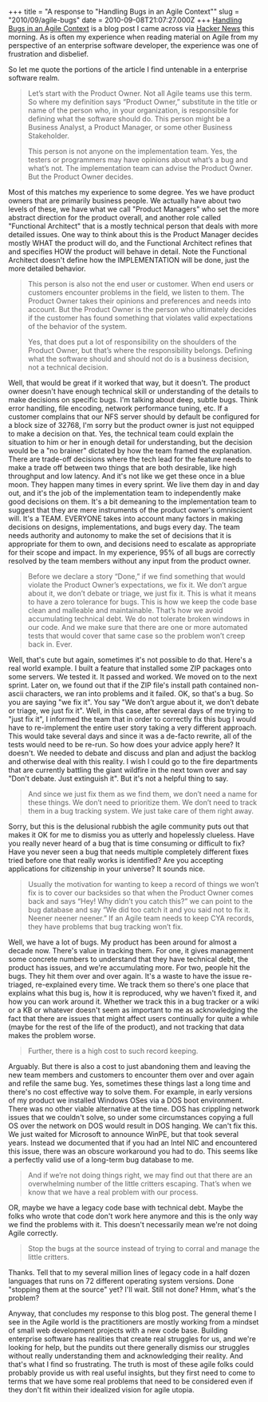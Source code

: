 +++
title = "A response to "Handling Bugs in an Agile Context""
slug = "2010/09/agile-bugs"
date = 2010-09-08T21:07:27.000Z
+++
[Handling Bugs in an Agile Context](http://testobsessed.com/2009/03/13/handling-bugs-in-an-agile-context/) is a blog post I came across via [Hacker News](http://news.ycombinator.com) this morning. As is often my experience when reading material on Agile from my perspective of an enterprise software developer, the experience was one of frustration and disbelief.

So let me quote the portions of the article I find untenable in a enterprise software realm.

> Let’s start with the Product Owner. Not all Agile teams use this term. So where my definition says “Product Owner,” substitute in the title or name of the person who, in your organization, is responsible for defining what the software should do. This person might be a Business Analyst, a Product Manager, or some other Business Stakeholder.
> 
> This person is not anyone on the implementation team. Yes, the testers or programmers may have opinions about what’s a bug and what’s not. The implementation team can advise the Product Owner. But the Product Owner decides.

Most of this matches my experience to some degree. Yes we have product owners that are primarily business people. We actually have about two levels of these, we have what we call "Product Managers" who set the more abstract direction for the product overall, and another role called "Functional Architect" that is a mostly technical person that deals with more detailed issues. One way to think about this is the Product Manager decides mostly WHAT the product will do, and the Functional Architect refines that and specifies HOW the product will behave in detail. Note the Functional Architect doesn't define how the IMPLEMENTATION will be done, just the more detailed behavior.

> This person is also not the end user or customer. When end users or customers encounter problems in the field, we listen to them. The Product Owner takes their opinions and preferences and needs into account. But the Product Owner is the person who ultimately decides if the customer has found something that violates valid expectations of the behavior of the system.
> 
> Yes, that does put a lot of responsibility on the shoulders of the Product Owner, but that’s where the responsibility belongs. Defining what the software should and should not do is a business decision, not a technical decision.

Well, that would be great if it worked that way, but it doesn't. The product owner doesn't have enough technical skill or understanding of the details to make decisions on specific bugs. I'm talking about deep, subtle bugs. Think error handling, file encoding, network performance tuning, etc. If a customer complains that our NFS server should by default be configured for a block size of 32768, I'm sorry but the product owner is just not equipped to make a decision on that. Yes, the technical team could explain the situation to him or her in enough detail for understanding, but the decision would be a "no brainer" dictated by how the team framed the explanation. There are trade-off decisions where the tech lead for the feature needs to make a trade off between two things that are both desirable, like high throughput and low latency. And it's not like we get these once in a blue moon. They happen many times in every sprint. We live them day in and day out, and it's the job of the implementation team to independently make good decisions on them. It's a bit demeaning to the implementation team to suggest that they are mere instruments of the product owner's omniscient will. It's a TEAM. EVERYONE takes into account many factors in making decisions on designs, implementations, and bugs every day. The team needs authority and autonomy to make the set of decisions that it is appropriate for them to own, and decisions need to escalate as appropriate for their scope and impact. In my experience, 95% of all bugs are correctly resolved by the team members without any input from the product owner.

> Before we declare a story “Done,” if we find something that would violate the Product Owner’s expectations, we fix it. We don’t argue about it, we don’t debate or triage, we just fix it. This is what it means to have a zero tolerance for bugs. This is how we keep the code base clean and malleable and maintainable. That’s how we avoid accumulating technical debt. We do not tolerate broken windows in our code. And we make sure that there are one or more automated tests that would cover that same case so the problem won’t creep back in. Ever.

Well, that's cute but again, sometimes it's not possible to do that. Here's a real world example. I built a feature that installed some ZIP packages onto some servers. We tested it. It passed and worked. We moved on to the next sprint. Later on, we found out that if the ZIP file's install path contained non-ascii characters, we ran into problems and it failed. OK, so that's a bug. So you are saying "we fix it". You say "We don’t argue about it, we don’t debate or triage, we just fix it". Well, in this case, after several days of me trying to "just fix it", I informed the team that in order to correctly fix this bug I would have to re-implement the entire user story taking a very different approach. This would take several days and since it was a de-facto rewrite, all of the tests would need to be re-run. So how does your advice apply here? It doesn't. We needed to debate and discuss and plan and adjust the backlog and otherwise deal with this reality. I wish I could go to the fire departments that are currently battling the giant wildfire in the next town over and say "Don't debate. Just extinguish it". But it's not a helpful thing to say.

> And since we just fix them as we find them, we don’t need a name for these things. We don’t need to prioritize them. We don’t need to track them in a bug tracking system. We just take care of them right away.

Sorry, but this is the delusional rubbish the agile community puts out that makes it OK for me to dismiss you as utterly and hopelessly clueless. Have you really never heard of a bug that is time consuming or difficult to fix? Have you never seen a bug that needs multiple completely different fixes tried before one that really works is identified? Are you accepting applications for citizenship in your universe? It sounds nice.

> Usually the motivation for wanting to keep a record of things we won’t fix is to cover our backsides so that when the Product Owner comes back and says “Hey! Why didn’t you catch this?” we can point to the bug database and say “We did too catch it and you said not to fix it. Neener neener neener.” If an Agile team needs to keep CYA records, they have problems that bug tracking won’t fix.

Well, we have a lot of bugs. My product has been around for almost a decade now. There's value in tracking them. For one, it gives management some concrete numbers to understand that they have technical debt, the product has issues, and we're accumulating more. For two, people hit the bugs. They hit them over and over again. It's a waste to have the issue re-triaged, re-explained every time. We track them so there's one place that explains what this bug is, how it is reproduced, why we haven't fixed it, and how you can work around it. Whether we track this in a bug tracker or a wiki or a KB or whatever doesn't seem as important to me as acknowledging the fact that there are issues that might affect users continually for quite a while (maybe for the rest of the life of the product), and not tracking that data makes the problem worse.

> Further, there is a high cost to such record keeping.

Arguably. But there is also a cost to just abandoning them and leaving the new team members and customers to encounter them over and over again and refile the same bug. Yes, sometimes these things last a long time and there's no cost effective way to solve them. For example, in early versions of my product we installed Windows OSes via a DOS boot environment. There was no other viable alternative at the time. DOS has crippling network issues that we couldn't solve, so under some circumstances copying a full OS over the network on DOS would result in DOS hanging. We can't fix this. We just waited for Microsoft to announce WinPE, but that took several years. Instead we documented that if you had an Intel NIC and encountered this issue, there was an obscure workaround you had to do. This seems like a perfectly valid use of a long-term bug database to me.

> And if we’re not doing things right, we may find out that there are an overwhelming number of the little critters escaping. That’s when we know that we have a real problem with our process.

OR, maybe we have a legacy code base with technical debt. Maybe the folks who wrote that code don't work here anymore and this is the only way we find the problems with it. This doesn't necessarily mean we're not doing Agile correctly.

> Stop the bugs at the source instead of trying to corral and manage the little critters.

Thanks. Tell that to my several million lines of legacy code in a half dozen languages that runs on 72 different operating system versions. Done "stopping them at the source" yet? I'll wait. Still not done? Hmm, what's the problem?

Anyway, that concludes my response to this blog post. The general theme I see in the Agile world is the practitioners are mostly working from a mindset of small web development projects with a new code base. Building enterprise software has realities that create real struggles for us, and we're looking for help, but the pundits out there generally dismiss our struggles without really understanding them and acknowledging their reality. And that's what I find so frustrating. The truth is most of these agile folks could probably provide us with real useful insights, but they first need to come to terms that we have some real problems that need to be considered even if they don't fit within their idealized vision for agile utopia.